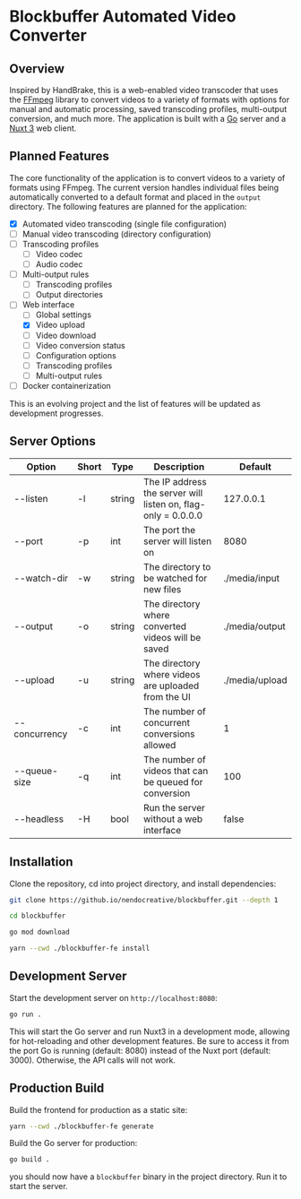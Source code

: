 # Blockbuffer Automated Video Converter

## Overview

Inspired by HandBrake, this is a web-enabled video transcoder that uses the [FFmpeg](https://ffmpeg.org/) library to convert videos to a variety of formats with options for manual and automatic processing, saved transcoding profiles, multi-output conversion, and much more. The application is built with a [Go](https://golang.org/) server and a [Nuxt 3](https://nuxtjs.org/) web client.

## Planned Features

The core functionality of the application is to convert videos to a variety of formats using FFmpeg. The current version handles individual files being automatically converted to a default format and placed in the `output` directory. The following features are planned for the application:

- [x] Automated video transcoding (single file configuration)
- [ ] Manual video transcoding (directory configuration)
- [ ] Transcoding profiles
  - [ ] Video codec
  - [ ] Audio codec
- [ ] Multi-output rules
  - [ ] Transcoding profiles
  - [ ] Output directories
- [ ] Web interface
  - [ ] Global settings
  - [x] Video upload
  - [ ] Video download
  - [ ] Video conversion status
  - [ ] Configuration options
  - [ ] Transcoding profiles
  - [ ] Multi-output rules
- [ ] Docker containerization

This is an evolving project and the list of features will be updated as development progresses.

## Server Options

| Option | Short | Type | Description | Default |
|---|---|---|---|---|
| --listen | -l | string | The IP address the server will listen on, flag-only = 0.0.0.0 | 127.0.0.1 |
| --port | -p | int | The port the server will listen on | 8080 |
| --watch-dir | -w | string | The directory to be watched for new files | ./media/input |
| --output | -o | string | The directory where converted videos will be saved | ./media/output |
| --upload | -u | string | The directory where videos are uploaded from the UI | ./media/upload |
| --concurrency | -c | int | The number of concurrent conversions allowed | 1 |
| --queue-size | -q | int | The number of videos that can be queued for conversion | 100 |
| --headless | -H | bool | Run the server without a web interface | false |


## Installation

Clone the repository, cd into project directory, and install dependencies:
```bash
git clone https://github.io/nendocreative/blockbuffer.git --depth 1

cd blockbuffer

go mod download

yarn --cwd ./blockbuffer-fe install
```

## Development Server

Start the development server on `http://localhost:8080`:

```bash
go run .
```

This will start the Go server and run Nuxt3 in a development mode, allowing for hot-reloading and other development features. Be sure to access it from the port Go is running (default: 8080) instead of the Nuxt port (default: 3000). Otherwise, the API calls will not work.

## Production Build

Build the frontend for production as a static site:
```bash
yarn --cwd ./blockbuffer-fe generate 
```

Build the Go server for production:
```bash
go build .
```

you should now have a `blockbuffer` binary in the project directory. Run it to start the server.
